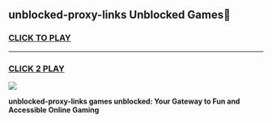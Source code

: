 
## unblocked-proxy-links Unblocked Games👋
<h3>
<a href="https://news.freeplayer.one?title=unblocked-proxy-links&ref=16F">CLICK TO PLAY</a></h3>
<hr>

<h3>
<a href="https://news.freeplayer.one?title=unblocked-proxy-links&ref=16F">CLICK 2 PLAY</a>
  
</h3>

<a href="https://news.freeplayer.one?title=unblocked-proxy-links&ref=16F/"><img src="https://clearcache.store/games.png"></a>


**unblocked-proxy-links games unblocked: Your Gateway to Fun and Accessible Online Gaming**
